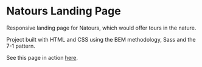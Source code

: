 # Natours Landing Page

Responsive landing page for Natours, which would offer tours in the nature.

Project built with HTML and CSS using the BEM methodology, Sass and the 7-1 pattern.

See this page in action [here](https://juliasj.github.io/natours-landing-page/index.html).